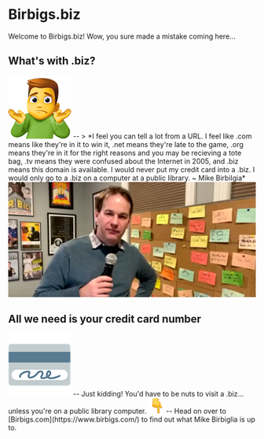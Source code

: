 # Birbigs.biz

Welcome to Birbigs.biz! Wow, you sure made a mistake coming here...


## What's with .biz?

<img src="images/man-shrugging_1f937-200d-2642-fe0f.png">
--
> *I feel you can tell a lot from a URL.  I feel like .com means like they're in it to win it, .net means they're late to the game, .org means they're in it for the right reasons and you may be recieving a tote bag, .tv means they were confused about the Internet in 2005, and .biz means this domain is available. I would never put my credit card into a .biz. I would only go to a .biz on a computer at a public library. ~ Mike Birbilgia*

<br />
<img src="images/Birbigs1.png">

## All we need is your credit card number
<img src="images/credit-card_1f4b3.png">
--
Just kidding! You'd have to be nuts to visit a .biz... unless you're on a public library computer.

<img src="images/backhand-index-pointing-down_1f447.png">
--
Head on over to [Birbigs.com](https://www.birbigs.com/) to find out what Mike Birbiglia is up to.